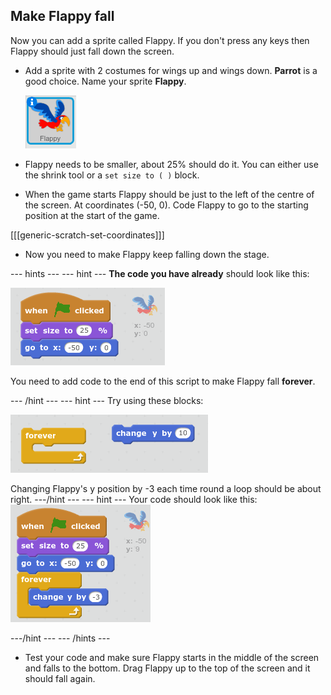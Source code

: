 

## Make Flappy fall

Now you can add a sprite called Flappy. If you don't press any keys then Flappy should just fall down the screen.

+ Add a sprite with 2 costumes for wings up and wings down. **Parrot** is a good choice. Name your sprite __Flappy__.

    ![screenshot](images/flappy-parrot.png)

+ Flappy needs to be smaller, about 25% should do it. You can either use the shrink tool or a `set size to ( )` block.  

+ When the game starts Flappy should be just to the left of the centre of the screen. At coordinates (-50, 0). Code Flappy to go to the starting position at the start of the game.

[[[generic-scratch-set-coordinates]]]

+ Now you need to make Flappy keep falling down the stage.

--- hints ---
--- hint ---
__The code you have already__ should look like this:

![screenshot](images/flappy-setup-code.png)

You need to add code to the end of this script to make Flappy fall __forever__.

--- /hint ---
--- hint ---
Try using these blocks:

![screenshot](images/flappy-fall-blocks.png)

Changing Flappy's y position by -3 each time round a loop should be about right.
---/hint ---
--- hint ---
Your code should look like this:
![screenshot](images/flappy-fall-code.png)

---/hint ---
--- /hints ---

+ Test your code and make sure Flappy starts in the middle of the screen and falls to the bottom. Drag Flappy up to the top of the screen and it should fall again.
